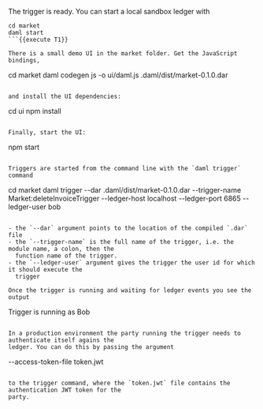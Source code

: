 The trigger is ready. You can start a local sandbox ledger with

```
cd market
daml start
```{{execute T1}}

There is a small demo UI in the market folder. Get the JavaScript bindings,

```
cd market
daml codegen js -o ui/daml.js .daml/dist/market-0.1.0.dar
```{{execute T2}}

and install the UI dependencies:

```
cd ui
npm install
```{{execute T2}}

Finally, start the UI:

```
npm start
```{{execute T2}}

Triggers are started from the command line with the `daml trigger` command

```
cd market
daml trigger --dar .daml/dist/market-0.1.0.dar --trigger-name Market:deleteInvoiceTrigger --ledger-host localhost --ledger-port 6865 --ledger-user bob
```{{execute T3}}

- the `--dar` argument points to the location of the compiled `.dar` file
- the `--trigger-name` is the full name of the trigger, i.e. the module name, a colon, then the
  function name of the trigger.
- the `--ledger-user` argument gives the trigger the user id for which it should execute the
  trigger

Once the trigger is running and waiting for ledger events you see the output

```
Trigger is running as Bob
```

In a production environment the party running the trigger needs to authenticate itself agains the
ledger. You can do this by passing the argument

```
--access-token-file token.jwt

```

to the trigger command, where the `token.jwt` file contains the authentication JWT token for the
party.
